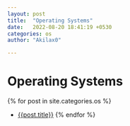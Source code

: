 ```yaml
---
layout: post
title:  "Operating Systems"
date:   2022-08-20 18:41:19 +0530
categories: os
author: "Akilax0"

---
```


# Operating Systems

{% for post in site.categories.os %}
   -  [{{post.title}}]({{post.url}})
{% endfor %}

